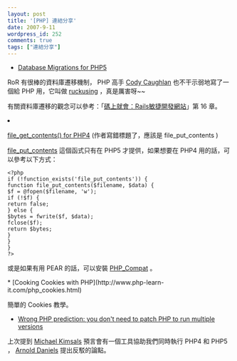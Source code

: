 ```yaml
---
layout: post
title: '[PHP] 連結分享'
date: 2007-9-11
wordpress_id: 252
comments: true
tags: ["連結分享"]
---
```


<!--more-->
* [Database Migrations for PHP5](http://blog.ruckusing.com/index.php/2007/09/03/database-migrations-for-php5/)

RoR 有很棒的資料庫遷移機制， PHP 高手 [Cody Caughlan](http://blog.ruckusing.com/) 也不干示弱地寫了一個給 PHP 用，它叫做 [ruckusing](http://code.google.com/p/ruckusing/) ，真是厲害呀~~

有關資料庫遷移的觀念可以參考：「[碼上就會：Rails敏捷開發網站](http://tlsj.tenlong.com.tw/WebModule/BookSearch/bookSearchViewAction.do?isbn=9789861812397&amp;sid=38282)」第 16 章。

<li>

[file_get_contents() for PHP4](http://www.phpied.com/file_get_contents-for-php4/) (作者寫錯標題了，應該是 file_put_contents )

[file_put_contents](http://www.php.net/manual/tw/function.file-put-contents.php) 這個函式只有在 PHP5 才提供，如果想要在 PHP4 用的話，可以參考以下方式：

```
<?php
if (!function_exists('file_put_contents')) {
function file_put_contents($filename, $data) {
$f = @fopen($filename, 'w');
if (!$f) {
return false;
} else {
$bytes = fwrite($f, $data);
fclose($f);
return $bytes;
}
}
}
?>

```

或是如果有用 PEAR 的話，可以安裝 [PHP_Compat](http://pear.php.net/package/PHP_Compat) 。
</li>
* [Cooking Cookies with PHP](http://www.php-learn-it.com/php_cookies.html)

簡單的 Cookies 教學。

* [Wrong PHP prediction: you don't need to patch PHP to run multiple versions](http://blog.adaniels.nl/?p=48)

上次提到 [Michael Kimsals](http://fosterburgess.com/kimsal/?p=317) 預言會有一個工具協助我們同時執行 PHP4 和 PHP5 ， [Arnold Daniels](http://blog.adaniels.nl/?author=1) 提出反駁的論點。


